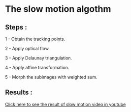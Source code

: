 # The slow motion algothm 

## Steps : 

1 - Obtain the tracking points.

2 - Apply optical flow.

3 - Apply Delaunay triangulation.

4 - Apply affine transformation.

5 - Morph the subimages with weighted sum.

## Results : 

[Click here to see the result of slow motion video in youtube](https://www.youtube.com/watch?v=9P8u0gVwxqs&list=PLK4ORW0kvHzpnCHUE-5A1pJ1Ek5x4AJc-&index=4&t=0s "Result of slow motion video in youtube")
